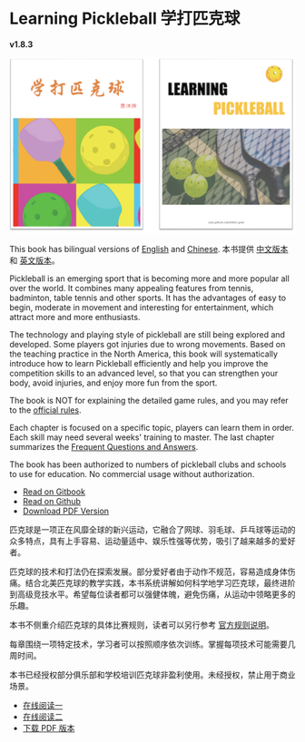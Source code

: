 # Learning Pickleball 学打匹克球

**v1.8.3**

![Learning Pickleball](_images/cover.png)

This book has bilingual versions of [English](https://github.com/yeasy/learning_pickleball/releases/download/v1.8.0/learning_pickleball-v1.8.0-en.pdf) and [Chinese](https://github.com/yeasy/learning_pickleball/releases/download/v1.8.0/learning_pickleball-v1.8.0-cn.pdf). 本书提供 [中文版本](https://github.com/yeasy/learning_pickleball/releases/download/v1.8.0/learning_pickleball-v1.8.0-cn.pdf) 和 [英文版本](https://github.com/yeasy/learning_pickleball/releases/download/v1.8.0/learning_pickleball-v1.8.0-en.pdf)。

Pickleball is an emerging sport that is becoming more and more popular all over the world. It combines many appealing features from tennis, badminton, table tennis and other sports. It has the advantages of easy to begin, moderate in movement and interesting for entertainment, which attract more and more enthusiasts.

The technology and playing style of pickleball are still being explored and developed. Some players got injuries due to wrong movements. Based on the teaching practice in the North America, this book will systematically introduce how to learn Pickleball efficiently and help you improve the competition skills to an advanced level, so that you can strengthen your body, avoid injuries, and enjoy more fun from the sport.

The book is NOT for explaining the detailed game rules, and you may refer to the [official rules](https://usapickleball.org/what-is-pickleball/how-to-play/basics/rules-summary/).

Each chapter is focused on a specific topic, players can learn them in order. Each skill may need several weeks' training to master. The last chapter summarizes the [Frequent Questions and Answers](20_faq_en.md). 

The book has been authorized to numbers of pickleball clubs and schools to use for education. No commercial usage without authorization.

* [Read on Gitbook](https://yeasy.gitbook.io/learning_pickleball/01_background_en)
* [Read on Github](https://github.com/yeasy/learning_pickleball/blob/main/SUMMARY.md)
* [Download PDF Version](https://github.com/yeasy/learning_pickleball/releases/)

匹克球是一项正在风靡全球的新兴运动，它融合了网球、羽毛球、乒乓球等运动的众多特点，具有上手容易、运动量适中、娱乐性强等优势，吸引了越来越多的爱好者。

匹克球的技术和打法仍在探索发展。部分爱好者由于动作不规范，容易造成身体伤痛。结合北美匹克球的教学实践，本书系统讲解如何科学地学习匹克球，最终进阶到高级竞技水平。希望每位读者都可以强健体魄，避免伤痛，从运动中领略更多的乐趣。

本书不侧重介绍匹克球的具体比赛规则，读者可以另行参考 [官方规则说明](https://usapickleball.org/what-is-pickleball/how-to-play/basics/rules-summary/)。

每章围绕一项特定技术，学习者可以按照顺序依次训练。掌握每项技术可能需要几周时间。

本书已经授权部分俱乐部和学校培训匹克球非盈利使用。未经授权，禁止用于商业场景。

* [在线阅读一](https://yeasy.gitbook.io/learning_pickleball/01_background_cn)
* [在线阅读二](https://github.com/yeasy/learning_pickleball/blob/main/SUMMARY.md)
* [下载 PDF 版本](https://github.com/yeasy/learning_pickleball/releases/)

